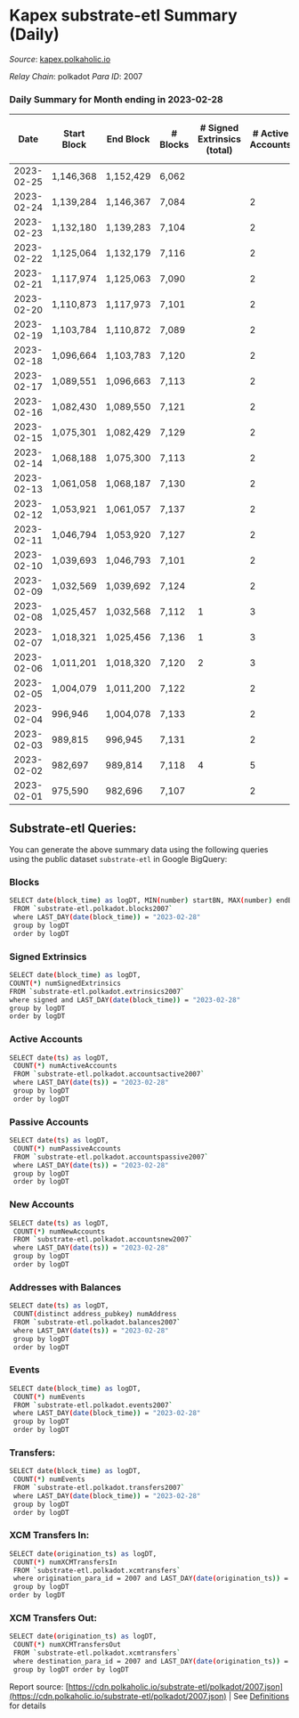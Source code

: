 # Kapex substrate-etl Summary (Daily)

_Source_: [kapex.polkaholic.io](https://kapex.polkaholic.io)

*Relay Chain*: polkadot
*Para ID*: 2007



### Daily Summary for Month ending in 2023-02-28


| Date | Start Block | End Block | # Blocks | # Signed Extrinsics (total) | # Active Accounts | # Passive | # New | # Addresses with Balances | # Events | # Transfers | # XCM Transfers In | # XCM Transfers Out | Issues | 
| ---- | ----------- | --------- | -------- | --------------------------- | ----------------- | --------- | ----- | ------------------------- | -------- | ----------- | ------------------ | ------------------- | ------ |
| 2023-02-25 | 1,146,368 | 1,152,429 | 6,062 |  |  |  |  |  | 12,128 |   |   |   |  |
| 2023-02-24 | 1,139,284 | 1,146,367 | 7,084 |  | 2 |  |  | 1,054 | 14,172 |   |   |   |  |
| 2023-02-23 | 1,132,180 | 1,139,283 | 7,104 |  | 2 |  |  | 1,054 | 14,212 |   |   |   |  |
| 2023-02-22 | 1,125,064 | 1,132,179 | 7,116 |  | 2 |  |  | 1,054 | 14,235 |   |   |   |  |
| 2023-02-21 | 1,117,974 | 1,125,063 | 7,090 |  | 2 |  |  | 1,054 | 14,184 |   |   |   |  |
| 2023-02-20 | 1,110,873 | 1,117,973 | 7,101 |  | 2 |  |  | 1,054 | 14,206 |   |   |   |  |
| 2023-02-19 | 1,103,784 | 1,110,872 | 7,089 |  | 2 |  |  | 1,054 | 14,182 |   |   |   |  |
| 2023-02-18 | 1,096,664 | 1,103,783 | 7,120 |  | 2 |  |  | 1,054 | 14,244 |   |   |   |  |
| 2023-02-17 | 1,089,551 | 1,096,663 | 7,113 |  | 2 |  |  | 1,054 | 11,409 |   |   |   |  |
| 2023-02-16 | 1,082,430 | 1,089,550 | 7,121 |  | 2 |  |  | 1,054 | 14,246 |   |   |   |  |
| 2023-02-15 | 1,075,301 | 1,082,429 | 7,129 |  | 2 |  |  | 1,054 | 14,262 |   |   |   |  |
| 2023-02-14 | 1,068,188 | 1,075,300 | 7,113 |  | 2 |  |  | 1,054 | 10,663 |   |   |   |  |
| 2023-02-13 | 1,061,058 | 1,068,187 | 7,130 |  | 2 |  |  | 1,054 | 14,264 |   |   |   |  |
| 2023-02-12 | 1,053,921 | 1,061,057 | 7,137 |  | 2 |  |  | 1,054 | 10,717 |   |   |   |  |
| 2023-02-11 | 1,046,794 | 1,053,920 | 7,127 |  | 2 |  |  | 1,054 | 14,258 |   |   |   |  |
| 2023-02-10 | 1,039,693 | 1,046,793 | 7,101 |  | 2 |  |  | 1,054 | 12,464 |   |   |   |  |
| 2023-02-09 | 1,032,569 | 1,039,692 | 7,124 |  | 2 |  |  | 1,054 | 14,252 |   |   |   |  |
| 2023-02-08 | 1,025,457 | 1,032,568 | 7,112 | 1 | 3 | 1 | 1 | 1,054 | 14,234 | 1  |   |   |  |
| 2023-02-07 | 1,018,321 | 1,025,456 | 7,136 | 1 | 3 | 1 |  | 1,053 | 10,714 | 1  |   |   |  |
| 2023-02-06 | 1,011,201 | 1,018,320 | 7,120 | 2 | 3 |  |  | 1,054 | 14,256 |   |   |   |  |
| 2023-02-05 | 1,004,079 | 1,011,200 | 7,122 |  | 2 |  |  | 1,054 | 13,064 |   |   |   |  |
| 2023-02-04 | 996,946 | 1,004,078 | 7,133 |  | 2 |  |  | 1,054 | 10,113 |   |   |   |  |
| 2023-02-03 | 989,815 | 996,945 | 7,131 |  | 2 |  |  | 1,054 | 14,266 |   |   |   |  |
| 2023-02-02 | 982,697 | 989,814 | 7,118 | 4 | 5 |  | 2 | 1,054 | 12,471 | 2  |   |   |  |
| 2023-02-01 | 975,590 | 982,696 | 7,107 |  | 2 |  |  | 1,052 | 14,218 |   |   |   |  |

## Substrate-etl Queries:
You can generate the above summary data using the following queries using the public dataset `substrate-etl` in Google BigQuery:

### Blocks
```bash
SELECT date(block_time) as logDT, MIN(number) startBN, MAX(number) endBN, COUNT(*) numBlocks 
 FROM `substrate-etl.polkadot.blocks2007`  
 where LAST_DAY(date(block_time)) = "2023-02-28" 
 group by logDT 
 order by logDT
```

### Signed Extrinsics
```bash
SELECT date(block_time) as logDT, 
COUNT(*) numSignedExtrinsics 
FROM `substrate-etl.polkadot.extrinsics2007`  
where signed and LAST_DAY(date(block_time)) = "2023-02-28" 
group by logDT 
order by logDT
```

### Active Accounts
```bash
SELECT date(ts) as logDT, 
 COUNT(*) numActiveAccounts 
 FROM `substrate-etl.polkadot.accountsactive2007` 
 where LAST_DAY(date(ts)) = "2023-02-28" 
 group by logDT 
 order by logDT
```

### Passive Accounts
```bash
SELECT date(ts) as logDT, 
 COUNT(*) numPassiveAccounts 
 FROM `substrate-etl.polkadot.accountspassive2007` 
 where LAST_DAY(date(ts)) = "2023-02-28" 
 group by logDT 
 order by logDT
```

### New Accounts
```bash
SELECT date(ts) as logDT, 
 COUNT(*) numNewAccounts 
 FROM `substrate-etl.polkadot.accountsnew2007` 
 where LAST_DAY(date(ts)) = "2023-02-28" 
 group by logDT
 order by logDT
```

### Addresses with Balances
```bash
SELECT date(ts) as logDT,
 COUNT(distinct address_pubkey) numAddress 
 FROM `substrate-etl.polkadot.balances2007` 
 where LAST_DAY(date(ts)) = "2023-02-28" 
 group by logDT 
 order by logDT
```

### Events
```bash
SELECT date(block_time) as logDT, 
 COUNT(*) numEvents 
 FROM `substrate-etl.polkadot.events2007` 
 where LAST_DAY(date(block_time)) = "2023-02-28" 
 group by logDT 
 order by logDT
```

### Transfers:
```bash
SELECT date(block_time) as logDT, 
 COUNT(*) numEvents 
 FROM `substrate-etl.polkadot.transfers2007` 
 where LAST_DAY(date(block_time)) = "2023-02-28" 
 group by logDT 
 order by logDT
```

### XCM Transfers In:
```bash
SELECT date(origination_ts) as logDT, 
 COUNT(*) numXCMTransfersIn 
 FROM `substrate-etl.polkadot.xcmtransfers` 
 where origination_para_id = 2007 and LAST_DAY(date(origination_ts)) = "2023-02-28" 
 group by logDT 
order by logDT
```

### XCM Transfers Out:
```bash
SELECT date(origination_ts) as logDT, 
 COUNT(*) numXCMTransfersOut 
 FROM `substrate-etl.polkadot.xcmtransfers` 
 where destination_para_id = 2007 and LAST_DAY(date(origination_ts)) = "2023-02-28" 
 group by logDT order by logDT
```


Report source: [https://cdn.polkaholic.io/substrate-etl/polkadot/2007.json](https://cdn.polkaholic.io/substrate-etl/polkadot/2007.json) | See [Definitions](/DEFINITIONS.md) for details
